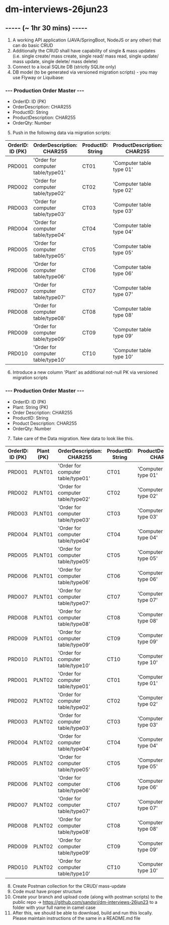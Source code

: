 # dm-interviews-26jun23

## ----- (~ 1hr 30 mins) ----- 
1. A working API application (JAVA/SpringBoot, NodeJS or any other) that can do basic CRUD
2. Additionally the CRUD shall have capability of single & mass updates (i.e. single create/ mass create, single read/ mass read, single update/ mass update, single delete/ mass delete)
3. Connect to a local SQLite DB (strictly SQLite only)
4. DB model (to be generated via versioned migration scripts) - you may use Flyway or Liquibase:

### --- Production Order Master ---
* OrderID: ID (PK) <br>
* OrderDescription: CHAR255 <br>
* ProductID: String <br>
* ProductDescription: CHAR255 <br>
* OrderQty: Number <br>

5. Push in the following data via migration scripts: <br>

|OrderID: ID (PK) |OrderDescription: CHAR255 |ProductID: String|ProductDescription: CHAR255 |OrderQty: Number|
|-----------------|-----------------|-----------------|-----------------|-----------------|
|PRD001|'Order for computer table/type01'|CT01|'Computer table type 01'|5|
|PRD002|'Order for computer table/type02'|CT02|'Computer table type 02'|5|
|PRD003|'Order for computer table/type03'|CT03|'Computer table type 03'|5|
|PRD004|'Order for computer table/type04'|CT04|'Computer table type 04'|5|
|PRD005|'Order for computer table/type05'|CT05|'Computer table type 05'|5|
|PRD006|'Order for computer table/type06'|CT06|'Computer table type 06'|5|
|PRD007|'Order for computer table/type07'|CT07|'Computer table type 07'|5|
|PRD008|'Order for computer table/type08'|CT08|'Computer table type 08'|5|
|PRD009|'Order for computer table/type09'|CT09|'Computer table type 09'|5|
|PRD010|'Order for computer table/type10'|CT10|'Computer table type 10'|5|
6. Introduce a new column 'Plant' as additional not-null PK via versioned migration scripts

### --- Production Order Master ---
* OrderID: ID (PK) <br>
* Plant: String (PK) <br>
* Order Description: CHAR255 <br>
* ProductID: String <br>
* Product Description: CHAR255 <br>
* OrderQty: Number <br>

7. Take care of the Data migration. New data to look like this. <br>

|OrderID: ID (PK) |Plant (PK) | OrderDescription: CHAR255 |ProductID: String|ProductDescription: CHAR255 |OrderQty: Number|
|-----------------|-----------------|-----------------|-----------------|-----------------|-----------------|
|PRD001|PLNT01|'Order for computer table/type01'|CT01|'Computer table type 01'|5|
|PRD002|PLNT01|'Order for computer table/type02'|CT02|'Computer table type 02'|5|
|PRD003|PLNT01|'Order for computer table/type03'|CT03|'Computer table type 03'|5|
|PRD004|PLNT01|'Order for computer table/type04'|CT04|'Computer table type 04'|5|
|PRD005|PLNT01|'Order for computer table/type05'|CT05|'Computer table type 05'|5|
|PRD006|PLNT01|'Order for computer table/type06'|CT06|'Computer table type 06'|5|
|PRD007|PLNT01|'Order for computer table/type07'|CT07|'Computer table type 07'|5|
|PRD008|PLNT01|'Order for computer table/type08'|CT08|'Computer table type 08'|5|
|PRD009|PLNT01|'Order for computer table/type09'|CT09|'Computer table type 09'|5|
|PRD010|PLNT01|'Order for computer table/type10'|CT10|'Computer table type 10'|5|
|PRD001|PLNT02|'Order for computer table/type01'|CT01|'Computer table type 01'|5|
|PRD002|PLNT02|'Order for computer table/type02'|CT02|'Computer table type 02'|5|
|PRD003|PLNT02|'Order for computer table/type03'|CT03|'Computer table type 03'|5|
|PRD004|PLNT02|'Order for computer table/type04'|CT04|'Computer table type 04'|5|
|PRD005|PLNT02|'Order for computer table/type05'|CT05|'Computer table type 05'|5|
|PRD006|PLNT02|'Order for computer table/type06'|CT06|'Computer table type 06'|5|
|PRD007|PLNT02|'Order for computer table/type07'|CT07|'Computer table type 07'|5|
|PRD008|PLNT02|'Order for computer table/type08'|CT08|'Computer table type 08'|5|
|PRD009|PLNT02|'Order for computer table/type09'|CT09|'Computer table type 09'|5|
|PRD010|PLNT02|'Order for computer table/type10'|CT10|'Computer table type 10'|5|

8. Create Postman collection for the CRUD/ mass-update
9. Code must have proper structure
10. Create your branch and upload code (along with postman scripts) to the public repo -> https://github.com/sandsri/dm-interviews-26jun23 to a folder with your full name in camel case
11. After this, we should be able to download, build and run this locally. Please maintain instructions of the same in a README.md file
